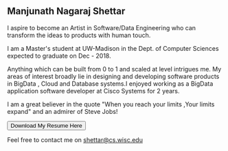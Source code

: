 ## Manjunath Nagaraj Shettar

I aspire to become an Artist in Software/Data Engineering who can transform the ideas to products with human touch.

I am a Master's student at UW-Madison in the Dept. of Computer Sciences expected to graduate on Dec - 2018.

Anything which can be built from 0 to 1 and scaled at level intrigues me. My areas of interest broadly lie in designing and developing software products in BigData , Cloud and Database systems.I enjoyed working as a BigData application software developer at Cisco Systems for 2 years.

I am a great believer in the quote "When you reach your limits ,Your limits expand" and an admirer of Steve Jobs! 

<button name="button" href="https://drive.google.com/file/d/0B7SmU-cL39HqSmZ5VExJSGJPRzA/view?usp=sharing" >Download My Resume Here</button>

Feel free to contact me on shettar@cs.wisc.edu

